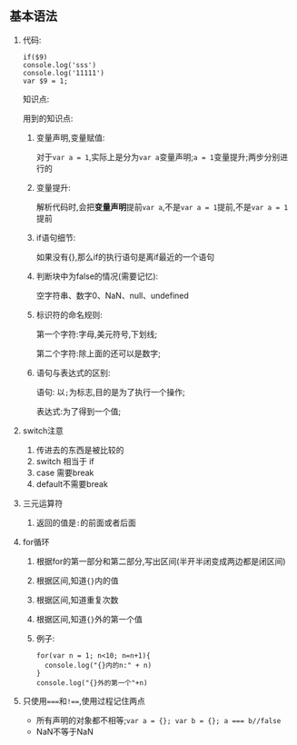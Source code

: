 

## 基本语法

1. 代码:

   ```
   if($9)
   console.log('sss')
   console.log('11111')
   var $9 = 1;
   ```

   知识点:

   用到的知识点:

   1.    变量声明,变量赋值: 

         对于`var a = 1`,实际上是分为`var a`变量声明;`a = 1`变量提升;两步分别进行的

   2.    变量提升: 

         解析代码时,会把**变量声明**提前`var a`,不是`var a = 1`提前,不是`var a = 1`提前

   3.    if语句细节:

         如果没有{},那么if的执行语句是离if最近的一个语句

   4.    判断块中为false的情况(需要记忆):

         空字符串、数字0、NaN、null、undefined

   5.    标识符的命名规则:

         第一个字符:字母,美元符号,下划线;

         第二个字符:除上面的还可以是数字;

   6.    语句与表达式的区别:

         语句: 以`;`为标志,目的是为了执行一个操作;

         表达式:为了得到一个值;



2. switch注意


   1. 传进去的东西是被比较的
   2. switch 相当于 if
   3. case 需要break
   4. default不需要break

3. 三元运算符


   1. 返回的值是`:`的前面或者后面

4. for循环

   1. 根据for的第一部分和第二部分,写出区间(半开半闭变成两边都是闭区间)

   2. 根据区间,知道`{}`内的值

   3. 根据区间,知道重复次数

   4. 根据区间,知道`{}`外的第一个值

   5. 例子:

      ```
      for(var n = 1; n<10; n=n+1){
      	console.log("{}内的n:" + n)
      }
      console.log("{}外的第一个"+n)
      ```

5. 只使用`===`和`!==`,使用过程记住两点

   - 所有声明的对象都不相等;`var a = {}; var b = {}; a === b//false`
   - NaN不等于NaN

